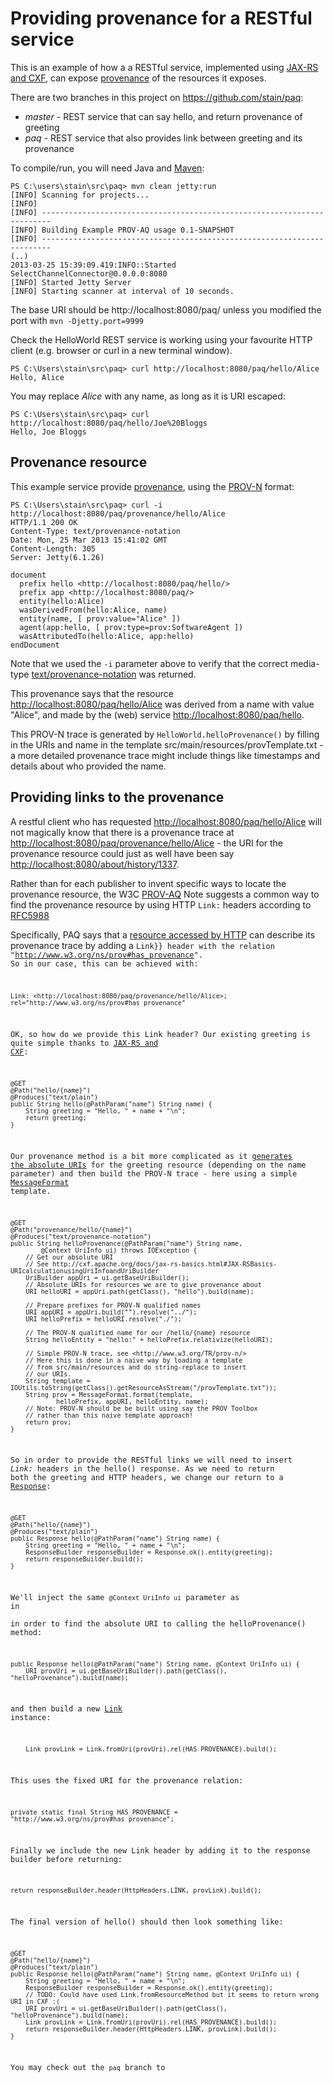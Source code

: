 Providing provenance for a RESTful service
==========================================

This is an example of how a a RESTful service, implemented using [JAX-RS and CXF](http://cxf.apache.org/docs/jax-rs-basics.html), can expose [provenance](http://www.w3.org/TR/prov-overview/) of the resources it exposes. 

There are two branches in this project on https://github.com/stain/paq:
* *master* - REST service that can say hello, and return provenance of greeting
* *paq* - REST service that also provides link between greeting and its provenance

To compile/run, you will need Java and [Maven](http://maven.apache.org/download.cgi):

    PS C:\users\stain\src\paq> mvn clean jetty:run
    [INFO] Scanning for projects...
    [INFO]
    [INFO] ------------------------------------------------------------------------
    [INFO] Building Example PROV-AQ usage 0.1-SNAPSHOT
    [INFO] ------------------------------------------------------------------------
    (..)    
    2013-03-25 15:39:09.419:INFO::Started SelectChannelConnector@0.0.0.0:8080
    [INFO] Started Jetty Server
    [INFO] Starting scanner at interval of 10 seconds.

The base URI should be http://localhost:8080/paq/ unless you modified the port with <code>mvn -Djetty.port=9999</code>
    
Check the HelloWorld REST service is working using your favourite HTTP client (e.g. browser or curl in a new terminal window). 

    PS C:\Users\stain\src\paq> curl http://localhost:8080/paq/hello/Alice
    Hello, Alice

You may replace *Alice* with any name, as long as it is URI escaped:

    PS C:\Users\stain\src\paq> curl http://localhost:8080/paq/hello/Joe%20Bloggs
    Hello, Joe Bloggs

Provenance resource
-------------------

This example service provide [provenance](http://www.w3.org/TR/prov-overview/),
using the [PROV-N](http://www.w3.org/TR/prov-n/) format:

    PS C:\Users\stain\src\paq> curl -i http://localhost:8080/paq/provenance/hello/Alice
    HTTP/1.1 200 OK
    Content-Type: text/provenance-notation
    Date: Mon, 25 Mar 2013 15:41:02 GMT
    Content-Length: 305
    Server: Jetty(6.1.26)
    
    document
      prefix hello <http://localhost:8080/paq/hello/>
      prefix app <http://localhost:8080/paq/>
      entity(hello:Alice)
      wasDerivedFrom(hello:Alice, name)
      entity(name, [ prov:value="Alice" ])
      agent(app:hello, [ prov:type=prov:SoftwareAgent ])
      wasAttributedTo(hello:Alice, app:hello)
    endDocument
    

Note that we used the <code>-i</code> parameter above to verify that the correct media-type [text/provenance-notation](http://www.iana.org/assignments/media-types/text/provenance-notation) was returned.

This provenance says that the resource <http://localhost:8080/paq/hello/Alice> was derived from a name with value "Alice", and made by the (web) service <http://localhost:8080/paq/hello>. 

This PROV-N trace is generated by <code>HelloWorld.helloProvenance()</code> by filling in the URIs and name in the template src/main/resources/provTemplate.txt - a more detailed provenance trace might include things like timestamps and details about who provided the name.   


Providing links to the provenance
---------------------------------

A restful client who has requested <http://localhost:8080/paq/hello/Alice> will not magically know that there is a provenance trace at <http://localhost:8080/paq/provenance/hello/Alice> - the URI for the provenance resource could just as well have been say <http://localhost:8080/about/history/1337>. 

Rather than for each publisher to invent specific ways to locate the provenance resource, the W3C [PROV-AQ](http://www.w3.org/TR/prov-aq/) Note suggests a common way to find the provenance resource by using HTTP <code>Link:</code> headers according to [RFC5988](http://tools.ietf.org/html/rfc5988)   


Specifically, PAQ says that a [resource accessed by HTTP](http://www.w3.org/TR/2013/WD-prov-aq-20130312/#resource-accessed-by-http) can 
describe its provenance trace by adding a <code>Link}} header with the relation "http://www.w3.org/ns/prov#has_provenance". So in our case, this can be achieved with:

    Link: <http://localhost:8080/paq/provenance/hello/Alice>; rel="http://www.w3.org/ns/prov#has_provenance"


OK, so how do we provide this Link header? Our existing greeting is
quite simple thanks to [JAX-RS and CXF](http://cxf.apache.org/docs/jax-rs-basics.html):

    @GET
    @Path("hello/{name}")
    @Produces("text/plain")
    public String hello(@PathParam("name") String name) {
        String greeting = "Hello, " + name + "\n";
        return greeting;
    }


Our provenance method is a bit more complicated as it [generates 
the absolute URIs](http://cxf.apache.org/docs/jax-rs-basics.html#JAX-RSBasics-URIcalculationusingUriInfoandUriBuilder) for the greeting resource (depending on the name parameter) and then build the PROV-N trace - here using a simple [MessageFormat](http://docs.oracle.com/javase/7/docs/api/java/text/MessageFormat.html) template.


    @GET
    @Path("provenance/hello/{name}")
    @Produces("text/provenance-notation")
    public String helloProvenance(@PathParam("name") String name,
            @Context UriInfo ui) throws IOException {
        // Get our absolute URI
        // See http://cxf.apache.org/docs/jax-rs-basics.html#JAX-RSBasics-URIcalculationusingUriInfoandUriBuilder       
        UriBuilder appUri = ui.getBaseUriBuilder();
        // Absolute URIs for resources we are to give provenance about
        URI helloURI = appUri.path(getClass(), "hello").build(name);        
        
        // Prepare prefixes for PROV-N qualified names
        URI appURI = appUri.build("").resolve("../");       
        URI helloPrefix = helloURI.resolve("./");
        
        // The PROV-N qualified name for our /hello/{name} resource
        String helloEntity = "hello:" + helloPrefix.relativize(helloURI);
        
        // Simple PROV-N trace, see <http://www.w3.org/TR/prov-n/>
        // Here this is done in a naive way by loading a template 
        // from src/main/resources and do string-replace to insert
        // our URIs.
        String template = IOUtils.toString(getClass().getResourceAsStream("/provTemplate.txt"));
        String prov = MessageFormat.format(template, 
                helloPrefix, appURI, helloEntity, name);
        // Note: PROV-N should be be built using say the PROV Toolbox 
        // rather than this naive template approach!
        return prov;
    }


So in order to provide the RESTful links we will need to insert *Link:*
headers in the hello() response. As we need to return both the greeting and HTTP headers, 
we change our return to a [Response](http://jax-rs-spec.java.net/nonav/2.0-SNAPSHOT/apidocs/javax/ws/rs/core/Response.html):

    @GET
    @Path("hello/{name}")
    @Produces("text/plain")
    public Response hello(@PathParam("name") String name) {
        String greeting = "Hello, " + name + "\n";
        ResponseBuilder responseBuilder = Response.ok().entity(greeting);
        return responseBuilder.build();
    }


We'll inject the same <code>@Context UriInfo ui</code> parameter as in  
in order to find the absolute URI to calling the helloProvenance() method:

    public Response hello(@PathParam("name") String name, @Context UriInfo ui) {
        URI provUri = ui.getBaseUriBuilder().path(getClass(), "helloProvenance").build(name);

and then build a new [Link](http://jax-rs-spec.java.net/nonav/2.0-SNAPSHOT/apidocs/javax/ws/rs/core/Link.html) instance:

        Link provLink = Link.fromUri(provUri).rel(HAS_PROVENANCE).build();

This uses the fixed URI for the provenance relation:

    private static final String HAS_PROVENANCE = "http://www.w3.org/ns/prov#has_provenance";

Finally we include the new Link header by adding it to the response builder before returning:

    return responseBuilder.header(HttpHeaders.LINK, provLink).build();

The final version of hello() should then look something like:


    @GET
    @Path("hello/{name}")
    @Produces("text/plain")
    public Response hello(@PathParam("name") String name, @Context UriInfo ui) {
        String greeting = "Hello, " + name + "\n";
        ResponseBuilder responseBuilder = Response.ok().entity(greeting);
        // TODO: Could have used Link.fromResourceMethod but it seems to return wrong URI in CXF :(
        URI provUri = ui.getBaseUriBuilder().path(getClass(), "helloProvenance").build(name);
        Link provLink = Link.fromUri(provUri).rel(HAS_PROVENANCE).build();
        return responseBuilder.header(HttpHeaders.LINK, provLink).build();
    }
    
You may check out the <code>paq</code> branch to     